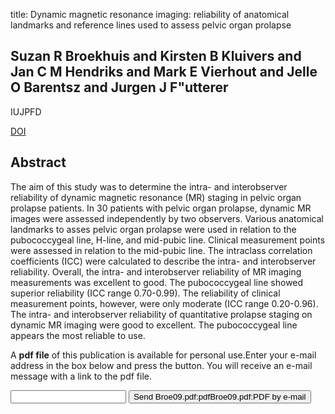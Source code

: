 title: Dynamic magnetic resonance imaging: reliability of anatomical landmarks and reference lines used to assess pelvic organ prolapse

## Suzan R Broekhuis and Kirsten B Kluivers and Jan C M Hendriks and Mark E Vierhout and Jelle O Barentsz and Jurgen J F"utterer
IUJPFD

<a href="https://doi.org/10.1007/s00192-008-0760-2">DOI</a>

## Abstract
The aim of this study was to determine the intra- and interobserver reliability of dynamic magnetic resonance (MR) staging in pelvic organ prolapse patients. In 30 patients with pelvic organ prolapse, dynamic MR images were assessed independently by two observers. Various anatomical landmarks to asses pelvic organ prolapse were used in relation to the pubococcygeal line, H-line, and mid-pubic line. Clinical measurement points were assessed in relation to the mid-pubic line. The intraclass correlation coefficients (ICC) were calculated to describe the intra- and interobserver reliability. Overall, the intra- and interobserver reliability of MR imaging measurements was excellent to good. The pubococcygeal line showed superior reliability (ICC range 0.70-0.99). The reliability of clinical measurement points, however, were only moderate (ICC range 0.20-0.96). The intra- and interobserver reliability of quantitative prolapse staging on dynamic MR imaging were good to excellent. The pubococcygeal line appears the most reliable to use.

A <b>pdf file</b> of this publication is available for personal use.Enter your e-mail address in the box below and press the button. You will receive an e-mail message with a link to the pdf file.
<form action="sender.php">  <input type="text" name="email">  <input type="submit" value="Send Broe09.pdf:pdfBroe09.pdf:PDF by e-mail"></form>
